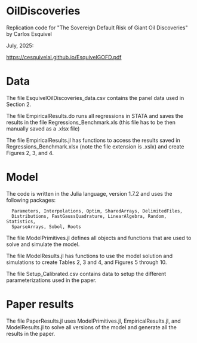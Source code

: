 # OilDiscoveries

Replication code for "The Sovereign Default Risk of Giant Oil Discoveries" by Carlos Esquivel

July, 2025:

https://cesquivelal.github.io/EsquivelGOFD.pdf

# Data

The file EsquivelOilDiscoveries_data.csv contains the panel data used in Section 2.

The file EmpiricalResults.do runs all regressions in STATA and saves the results in the file Regressions_Benchmark.xls (this file has to be then manually saved as a .xlsx file)

The file EmpiricalResults.jl has functions to access the results saved in Regressions_Benchmark.xlsx (note the file extension is .xslx) and create Figures 2, 3, and 4.

# Model

The code is written in the Julia language, version 1.7.2 and uses the following packages:

      Parameters, Interpolations, Optim, SharedArrays, DelimitedFiles,
      Distributions, FastGaussQuadrature, LinearAlgebra, Random, Statistics,
      SparseArrays, Sobol, Roots

The file ModelPrimitives.jl defines all objects and functions that are used to solve and simulate the model.

The file ModelResults.jl has functions to use the model solution and simulations to create Tables 2, 3 and 4, and Figures 5 through 10.

The file Setup_Calibrated.csv contains data to setup the different parameterizations used in the paper.

# Paper results

The file PaperResults.jl uses ModelPrimitives.jl, EmpiricalResults.jl, and ModelResults.jl to solve all versions of the model and generate all the results in the paper.
